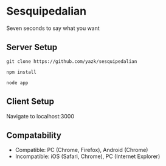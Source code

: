 # Sesquipedalian

Seven seconds to say what you want

## Server Setup

`git clone https://github.com/yazk/sesquipedalian`

`npm install`

`node app`

## Client Setup
Navigate to localhost:3000

## Compatability
* Compatible: PC (Chrome, Firefox), Android (Chrome)
* Incompatible: iOS (Safari, Chrome), PC (Internet Explorer)